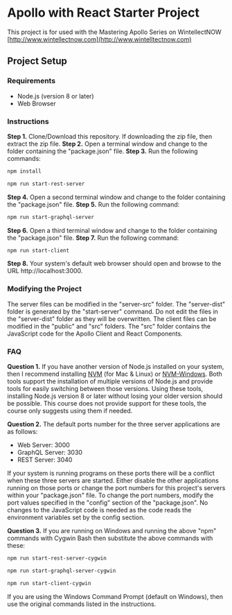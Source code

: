 # Apollo with React Starter Project

This project is for used with the Mastering Apollo Series on WintellectNOW [http://www.wintellectnow.com](http://www.wintelltectnow.com)

## Project Setup

### Requirements

- Node.js (version 8 or later)
- Web Browser

### Instructions

**Step 1.** Clone/Download this repository. If downloading the zip file, then extract the zip file.
**Step 2.** Open a terminal window and change to the folder containing the "package.json" file.
**Step 3.** Run the following commands:

```bash
npm install

npm run start-rest-server
```
**Step 4.** Open a second terminal window and change to the folder containing the "package.json" file.
**Step 5.** Run the following command:

```bash
npm run start-graphql-server
```
**Step 6.** Open a third terminal window and change to the folder containing the "package.json" file.
**Step 7.** Run the following command:

```bash
npm run start-client
```

**Step 8.** Your system's default web browser should open and browse to the URL http://localhost:3000.

### Modifying the Project

The server files can be modified in the "server-src" folder. The "server-dist" folder is generated by the "start-server" command. Do not edit the files in the "server-dist" folder as they will be overwritten. The client files can be modified in the "public" and "src" folders. The "src" folder contains the JavaScript code for the Apollo Client and React Components.

### FAQ

**Question 1.** If you have another version of Node.js installed on your system, then I recommend installing [NVM](https://github.com/creationix/nvm) (for Mac & Linux) or [NVM-Windows](https://github.com/coreybutler/nvm-windows). Both tools support the installation of multiple versions of Node.js and provide tools for easily switching between those versions. Using these tools, installing Node.js version 8 or later without losing your older version should be possible. This course does not provide support for these tools, the course only suggests using them if needed.

**Question 2.** The default ports number for the three server applications are as follows:

  - Web Server: 3000
  - GraphQL Server: 3030
  - REST Server: 3040

  If your system is running programs on these ports there will be a conflict when these three servers are started. Either disable the other applications running on those ports or change the port numbers for this project's servers within your "package.json" file. To change the port numbers, modify the port values specified in the "config" section of the "package.json". No changes to the JavaScript code is needed as the code reads the environment variables set by the config section.

**Question 3.** If you are running on Windows and running the above "npm" commands with Cygwin Bash then substitute the above commands with these:

```bash
npm run start-rest-server-cygwin

npm run start-graphql-server-cygwin

npm run start-client-cygwin
```

If you are using the Windows Command Prompt (default on Windows), then use the original commands listed in the instructions.

